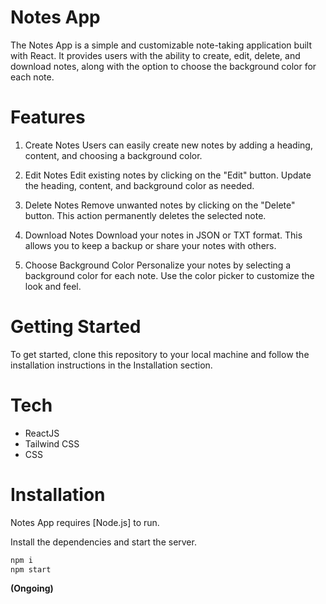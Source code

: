 # Notes App
The Notes App is a simple and customizable note-taking application built with React. It provides users with the ability to create, edit, delete, and download notes, along with the option to choose the background color for each note.

# Features
1. Create Notes
Users can easily create new notes by adding a heading, content, and choosing a background color.

2. Edit Notes
Edit existing notes by clicking on the "Edit" button. Update the heading, content, and background color as needed.

3. Delete Notes
Remove unwanted notes by clicking on the "Delete" button. This action permanently deletes the selected note.

4. Download Notes
Download your notes in JSON or TXT format. This allows you to keep a backup or share your notes with others.

5. Choose Background Color
Personalize your notes by selecting a background color for each note. Use the color picker to customize the look and feel.

# Getting Started
To get started, clone this repository to your local machine and follow the installation instructions in the Installation section.

# Tech
- ReactJS
- Tailwind CSS
- CSS

# Installation
Notes App requires [Node.js] to run.

Install the dependencies and start the server.

```sh
npm i 
npm start
```

**(Ongoing)**